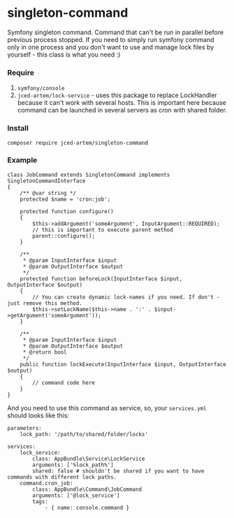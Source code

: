 # singleton-command
Symfony singleton command. Command that can't be run in parallel before previous process stopped.
If you need to simply run symfony command only in one process and you don't want to use and manage lock files by yourself - this class is what you need :)

### Require
1. `symfony/console`
2. `jced-artem/lock-service` - uses this package to replace LockHandler because it can't work with several hosts. This is important here because command can be launched in several servers as cron with shared folder.

### Install
`composer require jced-artem/singleton-command`

### Example

```
class JobCommand extends SingletonCommand implements SingletonCommandInterface
{
    /** @var string */
    protected $name = 'cron:job';

    protected function configure()
    {
        $this->addArgument('someArgument', InputArgument::REQUIRED);
        // this is important to execute parent method
        parent::configure();
    }

    /**
     * @param InputInterface $input
     * @param OutputInterface $output
     */
    protected function beforeLock(InputInterface $input, OutputInterface $output)
    {
        // You can create dynamic lock-names if you need. If don't - just remove this method.
        $this->setLockName($this->name . ':' . $input->getArgument('someArgument'));
    }

    /**
     * @param InputInterface $input
     * @param OutputInterface $output
     * @return bool
     */
    public function lockExecute(InputInterface $input, OutputInterface $output)
    {
        // command code here
    }
}
```
And you need to use this command as service, so, your `services.yml` should looks like this:
```
parameters:
    lock_path: '/path/to/shared/folder/locks'

services:
    lock_service:
        class: AppBundle\Service\LockService
        arguments: ['%lock_path%']
        shared: false # shouldn't be shared if you want to have commands with different lock paths.
    command.cron_job:
        class: AppBundle\Command\JobCommand
        arguments: ['@lock_service']
        tags:
            - { name: console.command }
```
